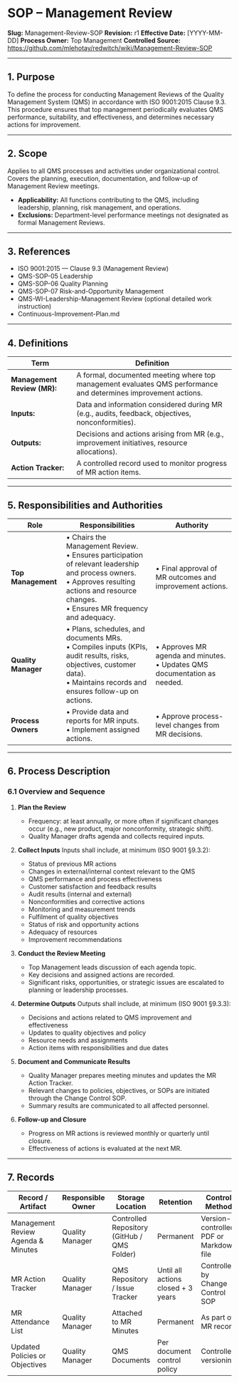 # **SOP – Management Review**

**Slug:** Management-Review-SOP
**Revision:** r1
**Effective Date:** [YYYY-MM-DD]
**Process Owner:** Top Management
**Controlled Source:** https://github.com/mlehotay/redwitch/wiki/Management-Review-SOP

---

## **1. Purpose**

To define the process for conducting Management Reviews of the Quality Management System (QMS) in accordance with ISO 9001:2015 Clause 9.3.
This procedure ensures that top management periodically evaluates QMS performance, suitability, and effectiveness, and determines necessary actions for improvement.

---

## **2. Scope**

Applies to all QMS processes and activities under organizational control.
Covers the planning, execution, documentation, and follow-up of Management Review meetings.

* **Applicability:** All functions contributing to the QMS, including leadership, planning, risk management, and operations.
* **Exclusions:** Department-level performance meetings not designated as formal Management Reviews.

---

## **3. References**

* ISO 9001:2015 — Clause 9.3 (Management Review)
* QMS-SOP-05 Leadership
* QMS-SOP-06 Quality Planning
* QMS-SOP-07 Risk-and-Opportunity Management
* QMS-WI-Leadership-Management Review (optional detailed work instruction)
* Continuous-Improvement-Plan.md

---

## **4. Definitions**

| Term                        | Definition                                                                                                      |
| --------------------------- | --------------------------------------------------------------------------------------------------------------- |
| **Management Review (MR):** | A formal, documented meeting where top management evaluates QMS performance and determines improvement actions. |
| **Inputs:**                 | Data and information considered during MR (e.g., audits, feedback, objectives, nonconformities).                |
| **Outputs:**                | Decisions and actions arising from MR (e.g., improvement initiatives, resource allocations).                    |
| **Action Tracker:**         | A controlled record used to monitor progress of MR action items.                                                |

---

## **5. Responsibilities and Authorities**

| Role                | Responsibilities                                                                                                                                                                                    | Authority                                                                   |
| ------------------- | --------------------------------------------------------------------------------------------------------------------------------------------------------------------------------------------------- | --------------------------------------------------------------------------- |
| **Top Management**  | • Chairs the Management Review.<br>• Ensures participation of relevant leadership and process owners.<br>• Approves resulting actions and resource changes.<br>• Ensures MR frequency and adequacy. | • Final approval of MR outcomes and improvement actions.                    |
| **Quality Manager** | • Plans, schedules, and documents MRs.<br>• Compiles inputs (KPIs, audit results, risks, objectives, customer data).<br>• Maintains records and ensures follow-up on actions.                       | • Approves MR agenda and minutes.<br>• Updates QMS documentation as needed. |
| **Process Owners**  | • Provide data and reports for MR inputs.<br>• Implement assigned actions.                                                                                                                          | • Approve process-level changes from MR decisions.                          |

---

## **6. Process Description**

### **6.1 Overview and Sequence**

1. **Plan the Review**

   * Frequency: at least annually, or more often if significant changes occur (e.g., new product, major nonconformity, strategic shift).
   * Quality Manager drafts agenda and collects required inputs.

2. **Collect Inputs**
   Inputs shall include, at minimum (ISO 9001 §9.3.2):

   * Status of previous MR actions
   * Changes in external/internal context relevant to the QMS
   * QMS performance and process effectiveness
   * Customer satisfaction and feedback results
   * Audit results (internal and external)
   * Nonconformities and corrective actions
   * Monitoring and measurement trends
   * Fulfilment of quality objectives
   * Status of risk and opportunity actions
   * Adequacy of resources
   * Improvement recommendations

3. **Conduct the Review Meeting**

   * Top Management leads discussion of each agenda topic.
   * Key decisions and assigned actions are recorded.
   * Significant risks, opportunities, or strategic issues are escalated to planning or leadership processes.

4. **Determine Outputs**
   Outputs shall include, at minimum (ISO 9001 §9.3.3):

   * Decisions and actions related to QMS improvement and effectiveness
   * Updates to quality objectives and policy
   * Resource needs and assignments
   * Action items with responsibilities and due dates

5. **Document and Communicate Results**

   * Quality Manager prepares meeting minutes and updates the MR Action Tracker.
   * Relevant changes to policies, objectives, or SOPs are initiated through the Change Control SOP.
   * Summary results are communicated to all affected personnel.

6. **Follow-up and Closure**

   * Progress on MR actions is reviewed monthly or quarterly until closure.
   * Effectiveness of actions is evaluated at the next MR.

---

## **7. Records**

| Record / Artifact                  | Responsible Owner | Storage Location                            | Retention                          | Control Method                          |
| ---------------------------------- | ----------------- | ------------------------------------------- | ---------------------------------- | --------------------------------------- |
| Management Review Agenda & Minutes | Quality Manager   | Controlled Repository (GitHub / QMS Folder) | Permanent                          | Version-controlled PDF or Markdown file |
| MR Action Tracker                  | Quality Manager   | QMS Repository / Issue Tracker              | Until all actions closed + 3 years | Controlled by Change Control SOP        |
| MR Attendance List                 | Quality Manager   | Attached to MR Minutes                      | Permanent                          | As part of MR record                    |
| Updated Policies or Objectives     | Quality Manager   | QMS Documents                               | Per document control policy        | Controlled versioning                   |
